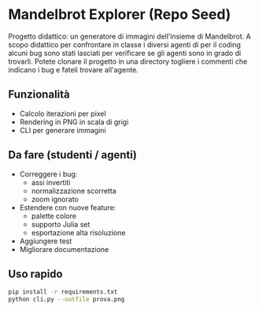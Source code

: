 # Mandelbrot Explorer (Repo Seed)

Progetto didattico: un generatore di immagini dell’insieme di Mandelbrot.
A scopo didattico per confrontare in classe i diversi agenti di per il coding
alcuni bug sono stati lasciati per verificare se gli agenti sono in grado di trovarli.
Potete clonare il progetto in una directory togliere i commenti che indicano i bug e fateli trovare all'agente.
## Funzionalità
- Calcolo iterazioni per pixel
- Rendering in PNG in scala di grigi
- CLI per generare immagini

## Da fare (studenti / agenti)
- Correggere i bug:
  - assi invertiti
  - normalizzazione scorretta
  - zoom ignorato
- Estendere con nuove feature:
  - palette colore
  - supporto Julia set
  - esportazione alta risoluzione
- Aggiungere test
- Migliorare documentazione

## Uso rapido
```bash
pip install -r requirements.txt
python cli.py --outfile prova.png
